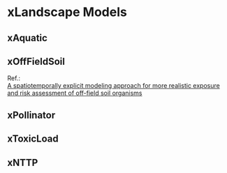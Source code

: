 # xLandscape Models

## xAquatic

## xOffFieldSoil

Ref.:  
[A spatiotemporally explicit modeling approach for more realistic exposure and risk assessment of off-field soil organisms](https://setac.onlinelibrary.wiley.com/doi/10.1002/ieam.4798)

## xPollinator

## xToxicLoad

## xNTTP


